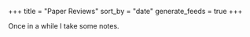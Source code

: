 +++
title = "Paper Reviews"
sort_by = "date"
generate_feeds = true
+++

Once in a while I take some notes.